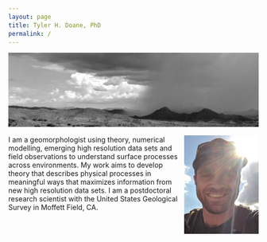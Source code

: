 ```yaml
---
layout: page
title: Tyler H. Doane, PhD
permalink: /
---
```

![](docs/AZView.png)

<img align="right" src="docs/hShot.png" width="150"> 

I am a geomorphologist using theory, numerical modelling, emerging high resolution data sets and field observations to understand surface processes across environments. My work aims to develop theory that describes physical processes in meaningful ways that maximizes information from new high resolution data sets. I am a postdoctoral research scientist with the United States Geological Survey in Moffett Field, CA.
